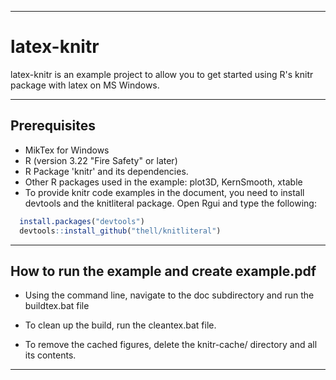 ____
# latex-knitr

latex-knitr is an example project to allow you to get started using R's knitr package with latex on MS Windows.

_____________________________________________________________


## Prerequisites
* MikTex for Windows
* R (version 3.22 "Fire Safety" or later)
* R Package 'knitr' and its dependencies.
* Other R packages used in the example: plot3D, KernSmooth, xtable
* To provide knitr code examples in the document, you need to install devtools and the knitliteral package. Open Rgui and type the following:

```R
  install.packages("devtools")
  devtools::install_github("thell/knitliteral")
```

---
## How to run the example and create example.pdf

- Using the command line, navigate to the doc subdirectory and run the buildtex.bat file

- To clean up the build, run the cleantex.bat file.

- To remove the cached figures, delete the knitr-cache/ directory and all its contents.

---
